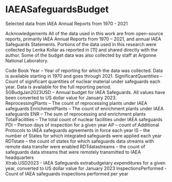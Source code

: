 # IAEASafeguardsBudget
Selected data from IAEA Annual Reports from 1970 - 2021

Acknowledgements
All of the data used in this work are from open-source reports, primarily IAEA Annual Reports from 1970 – 2021, and annual IAEA Safeguards Statements. Portions of the data used in this research were collected by Lenka Kollar as reported in [11] and shared directly with the author. Some of the budget data was also collected by staff at Argonne National Laboratory. 

Code Book
Year – Year of reporting for which the data was collected. Data is available starting in 1970 and goes through 2021. 
SignificantQuantities – Count of significant quantities of nuclear material under safeguards each year. Data is available for the full reporting period. 	
SGBudgJan2023USD – Annual budget for IAEA Safeguards. All values have been converted to US dollar value for January 2023. 	
ReprocessingPlants – The count of reprocessing plants under IAEA safeguards	
EnrichmentPlants – The count of enrichment plants under IAEA safeguards
ENR – The sum of reprocessing and enrichment plants
TotalFacilities – The total count of nuclear facilities under IAEA safeguards
PDI – Person days of inspection for a given year
AP – count of Additional Protocols to IAEA safeguards agreements in force each year
IS – the number of States for which integrated safeguards were applied each year
RDTstate – the count of states for which safeguards data streams with remote data transfer were enabled
RDTdatastreams – the count of safeguards data streams that were remotely transmitted to IAEA headquarters	
Xtrab.USD2023	- IAEA Safeguards extrabudgetary expenditures for a given year, converted to US dollar value for January 2023
InspectionsPerformed - Count of IAEA safeguards inspections performed per year
